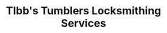 ---
title: "TIbb's Tumblers Locksmithing Services"
url: /wilmot/tibbs-tumblers-locksmithing-services/
shop: Schlüsseldienst
---